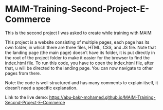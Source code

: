 # MAIM-Training-Second-Project-E-Commerce
This is the second project I was asked to create while training with MAIM


This project is a website consisting of multiple pages, each page has its own folder, in which there are three files, HTML, CSS, and JS file.
Note that the landing page (the main page) doesn’t have its folder, it is put directly in the root of the project folder to make it easier for the browser to find the index.html file.
To run this code, you have to open the index.html file, after that, u will be directed to the landing page.
You can now navigate to other pages from there.

Note: the code is well structured and has many comments to explain itself, it doesn’t need a specific explanation.

Link to the live demo: https://abu-bakr-mohamed.github.io/MAIM-Training-Second-Project-E-Commerce
